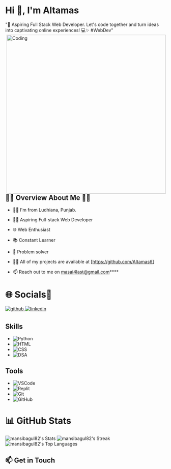 <h1>Hi 👋, I'm Altamas</h1>

"🌟 Aspiring Full Stack Web Developer. Let's code together and turn ideas into captivating online experiences! 💻✨ #WebDev"
<img align="right" alt="Coding" width="500" src="https://img.freepik.com/premium-vector/women-sitting-bean-bag-chair-making-use-laptop-vector-illustration_590570-33.jpg?w=2000">
## 👩‍💼 Overview About Me 👩‍💼
- 👩‍💻 I'm from Ludhiana, Punjab.
- 👩‍💻 Aspiring Full-stack Web Developer
- 🌐 Web Enthusiast
- 📚 Constant Learner
- 🚀 Problem solver

- 👩‍💻 All of my projects are available at [https://github.com/Altamas6]

- 📫 Reach out to me on masai4last@gmail.com****


<h1>🌐 Socials💫</h1>
<p align="left">
<a href="https://github.com/mansibagul82" target="_blank">
<img src=https://img.shields.io/badge/github-%2324292e.svg?&style=for-the-badge&logo=github&logoColor=white alt=github style="margin-bottom: 5px;" />
</a>
<a href="[https://www.linkedin.com/in/kishan-kumar08/](https://www.linkedin.com/in/mansi-ravindra-bagul-00a980265/)" target="_blank">
<img src=https://img.shields.io/badge/linkedin-%231E77B5.svg?&style=for-the-badge&logo=linkedin&logoColor=white alt=linkedin style="margin-bottom: 5px;" />
</a>

## Skills
- ![Python](https://img.shields.io/badge/Python-3776AB?style=flat&logo=python&logoColor=white)
- ![HTML](https://img.shields.io/badge/HTML5-E34F26?style=flat&logo=html5&logoColor=white)
- ![CSS](https://img.shields.io/badge/CSS3-1572B6?style=flat&logo=css3&logoColor=white)
- ![DSA](https://img.shields.io/badge/Data_Structures_%26_Algorithms-0082C9?style=flat)

## Tools
- ![VSCode](https://img.shields.io/badge/VSCode-007ACC?style=flat&logo=visual-studio-code&logoColor=white)
- ![Replit](https://img.shields.io/badge/Replit-667881?style=flat&logo=replit&logoColor=white)
- ![Git](https://img.shields.io/badge/Git-F05032?style=flat&logo=git&logoColor=white)
- ![GitHub](https://img.shields.io/badge/GitHub-181717?style=flat&logo=github&logoColor=white)


<h1 align="left">📊 GitHub Stats</h1>

![mansibagul82's Stats](https://github-readme-stats.vercel.app/api?username=mansibagul82&theme=radical&show_icons=true&hide_border=false&count_private=false)
![mansibagul82's Streak](https://github-readme-streak-stats.herokuapp.com/?user=mansibagul82&theme=radical&hide_border=false)
![mansibagul82's Top Languages](https://github-readme-stats.vercel.app/api/top-langs/?username=mansibagul82&theme=radical&show_icons=true&hide_border=false&layout=compact)

## 📫 Get in Touch
